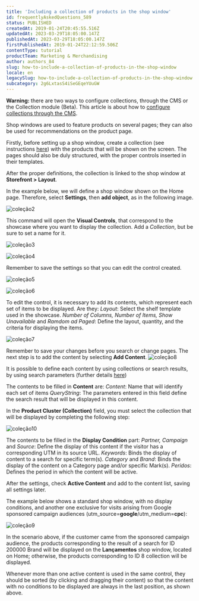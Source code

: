 ```yaml
---
title: 'Including a collection of products in the shop window'
id: frequentlyAskedQuestions_589
status: PUBLISHED
createdAt: 2019-01-24T20:45:55.516Z
updatedAt: 2023-03-29T18:05:00.147Z
publishedAt: 2023-03-29T18:05:00.147Z
firstPublishedAt: 2019-01-24T22:12:59.506Z
contentType: tutorial
productTeam: Marketing & Merchandising
author: authors_84
slug: how-to-include-a-collection-of-products-in-the-shop-window
locale: en
legacySlug: how-to-include-a-collection-of-products-in-the-shop-window
subcategory: 2g6LxtasS4iSeGEqeYUuGW
---
```


<div class = "alert alert-warning" >
  <p><b>Warning:</b> there are two ways to configure collections, through the CMS or the Collection module (Beta). This article is about how to <a href = "https://help.vtex.com/en/tutorial/adding-collections-cms--2YBy6P6X0NFRpkD2ZBxF6L">configure collections through the CMS</a>.</p>
</div>

Shop windows are used to feature products on several pages; they can also be used for recommendations on the product page.

Firstly, before setting up a shop window, create a collection (see instructions [here](/en/tutorial/creating-a-product-collection "here")) with the products that will be shown on the screen. The pages should also be duly structured, with the proper controls inserted in their templates.

After the proper definitions, the collection is linked to the shop window at **Storefront > Layout**.

In the example below, we will define a shop window shown on the Home page. Therefore, select **Settings**, then **add object**, as in the following image.

![coleção2](https://images.ctfassets.net/alneenqid6w5/5JzAgUQ2NU4oIM88Kqm8AW/a4d8c175710d8542dc0099cd16c5168d/cole____o2.png)

This command will open the **Visual Controls**, that correspond to the showcase where you want to display the collection. Add a _Collection_, but be sure to set a name for it.

![coleção3](https://images.ctfassets.net/alneenqid6w5/12pUvp3l5u0CcIISmG6g2A/cf86f9d87c6c9ee2e9f1db979d2b2836/cole____o3.png) 

![coleção4](https://images.ctfassets.net/alneenqid6w5/6XdqMY2IAoy6ugIK4KcYEk/0491e41c7dda3da46334ab975fe7f2ee/cole____o4.png)

Remember to save the settings so that you can edit the control created.

![coleção5](https://images.ctfassets.net/alneenqid6w5/3edZaVppl6cuU64yqisaGm/4cb795f99bf6227597d044736a7e0184/cole____o5.png)

![coleção6](https://images.ctfassets.net/alneenqid6w5/Zry4UUPxW8Eic6yWmok4C/a997c64b6c59a0f3a3551228a685ff58/cole____o6.png)

To edit the control, it is necessary to add its contents, which represent each set of items to be displayed.
Are they:
_Layout_: Select the shelf template used in the showcase.
_Number of Columns, Number of Items, Show Unavailable_ and _Ramdom ad Paged_: Define the layout, quantity, and the criteria for displaying the items.

![coleção7](https://images.ctfassets.net/alneenqid6w5/4A4DMctlIkaaa2OGeAMwSq/a8205c9b1715f46dc9b8feac175de132/cole____o7.png)

Remember to save your changes before you search or change pages.
The next step is to add the content by selecting **Add Content**.
![coleção8](https://images.ctfassets.net/alneenqid6w5/ytG3zPwgDY4SQwYWsa6am/27dc5ad87b2f0b25d33b991ab006c7df/cole____o8.png)

It is possible to define each content by using collections or search results, by using search parameters (further details [here](/en/tutorial/search-parameters "here"))

The contents to be filled in **Content** are:
_Content_: Name that will identify each set of items
_QueryString_: The parameters entered in this field define the search result that will be displayed in this content.

In the **Product Cluster (Collection)** field, you must select the collection that will be displayed by completing the following step:

![coleção10](https://images.ctfassets.net/alneenqid6w5/RHE3D2CrkG0qSguGsMS40/aa6db36e948f397ca2b1c0abc4a69be1/cole____o10.png)

The contents to be filled in the **Display Condition** part:
_Partner, Campaign_ and _Source_: Define the display of this content if the visitor has a corresponding UTM in its source URL.
_Keywords_: Binds the display of content to a search for specific term(s).
_Category_ and _Brand_: Binds the display of the content on a Category page and/or specific Mark(s).
_Peridos_: Defines the period in which the content will be active.

After the settings, check **Active Content** and add to the content list, saving all settings later.

The example below shows a standard shop window, with no display conditions, and another one exclusive for visits arising from Google sponsored campaign audiences (utm_source=**google**/utm_medium=**cpc**): 

![coleção9](https://images.ctfassets.net/alneenqid6w5/5IoPfaWgUwUsGUuCAmYS6q/ded32f70db90ffb4f3fffd740b35381b/cole____o9.png)

In the scenario above, if the customer came from the sponsored campaign audience, the products corresponding to the result of a search for ID 200000 Brand will be displayed on the **Lançamentos** shop window, located on Home; otherwise, the products corresponding to ID 8 collection will be displayed.

Whenever more than one active content is used in the same control, they should be sorted (by clicking and dragging their content) so that the content with no conditions to be displayed are always in the last position, as shown above.
